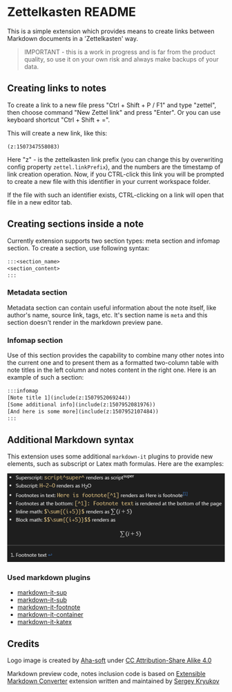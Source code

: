 # Zettelkasten README

This is a simple extension which provides means to create links between Markdown documents in a 'Zettelkasten' way.

> IMPORTANT - this is a work in progress and is far from the product quality, so use it on your own risk and always make backups of your data.

## Creating links to notes

To create a link to a new file press "Ctrl + Shift + P / F1" and type "zettel", then choose command "New Zettel link" and press "Enter". Or you can use keyboard shortcut "Ctrl + Shift + =".

This will create a new link, like this:

```
(z:1507347558083)
```

Here "z" - is the zettelkasten link prefix (you can change this by overwriting config property `zettel.linkPrefix`), and the numbers are the timestamp of link creation operation. Now, if you CTRL-click this link you will be prompted to create a new file with this identifier in your current workspace folder.

If the file with such an identifier exists, CTRL-clicking on a link will open that file in a new editor tab.

## Creating sections inside a note

Currently extension supports two section types: meta section and infomap section. To create a section, use following syntax:

```
:::<section_name>
<section_content>
:::
```

### Metadata section

Metadata section can contain useful information about the note itself, like author's name, source link, tags, etc. It's section name is `meta` and this section doesn't render in the markdown preview pane. 

### Infomap section

Use of this section provides the capability to combine many other notes into the current one and to present them as a formatted two-column table with note titles in the left column and notes content in the right one. Here is an example of such a section:

```
:::infomap
[Note title 1](include(z:1507952069244))
[Some additional info](include(z:1507952081976))
[And here is some more](include(z:1507952107484))
:::
```


## Additional Markdown syntax

This extension uses some additional `markdown-it` plugins to provide new elements, such as subscript or Latex math formulas. Here are the examples:

![](./extended-md.png)

### Used markdown plugins

* [markdown-it-sup](https://www.npmjs.com/package/markdown-it-sup)
* [markdown-it-sub](https://www.npmjs.com/package/markdown-it-sub) 
* [markdown-it-footnote](https://www.npmjs.com/package/markdown-it-footnote)
* [markdown-it-container](https://www.npmjs.com/package/markdown-it-container)
* [markdown-it-katex](https://www.npmjs.com/package/markdown-it-katex)

## Credits

Logo image is created by [Aha-soft](http://www.aha-soft.com/) under [CC Attribution-Share Alike 4.0](http://creativecommons.org/licenses/by-sa/4.0/)

Markdown preview code, notes inclusion code is based on [Extensible Markdown Converter](https://github.com/SAKryukov/vscode-markdown-to-html) extension written and maintained by [Sergey Kryukov](http://www.sakryukov.org/)